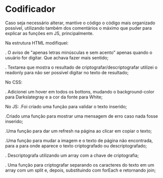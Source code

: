 # Codificador

 Caso seja necessário alterar, mantive o código o código mais organizado possível, utilizando também
dos comentários o máximo que puder para explicar as funções em JS, principalmente.

Na estrutura HTML modifiquei:

 . O aviso de "apenas letras minúsculas e sem acento" apenas quando o usuário 
for digitar. Que achava fazer mais sentido;

 . Textarea que mostra o resultado de criptografar/descriptografar utilizei o 
readonly para não ser possível digitar no texto de resultado;


No CSS:

 . Adicionei um hover em todos os bottons,  mudando o background-color para Darkslategray e a cor
da fonte para White;

No JS:
 .Foi criado uma função para validar o texto inserido;
 
 .Criado uma função para mostrar uma mensagem de erro caso nada fosse inserido;
 
 .Uma função para dar um refresh na página ao clicar em copiar o texto;
 
 .Uma função para mudar a imagem e o texto de página não encontrada, para a 
para onde aparece o texto criptografado ou descriptografado;

 . Descriptografa utilizando um array com a chave de criptografia;
 
 . Uma função para criptografar separando os caracteres do texto em um array
com um split e, depois, substituindo com forEach e retornando join;
